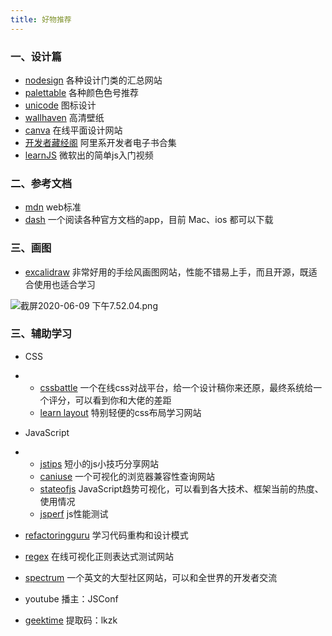 ```yaml
---
title: 好物推荐
---
```


### 一、设计篇

- [nodesign](https://nodesign.dev)    各种设计门类的汇总网站
- [palettable](https://www.palettable.io/65CD90)    各种颜色色号推荐
- [unicode](https://home.unicode.org)    图标设计
- [wallhaven](https://wallhaven.cc)    高清壁纸
- [canva](https://www.canva.cn/)    在线平面设计网站
- [开发者藏经阁](https://developer.aliyun.com/topic/ebook?utm_content=g_1000113698&from=timeline)  阿里系开发者电子书合集
- [learnJS](https://www.youtube.com/playlist?list=PLlrxD0HtieHhW0NCG7M536uHGOtJ95Ut2)    微软出的简单js入门视频



### 二、参考文档

- [mdn](https://developer.mozilla.org/zh-CN/)    web标准
- [dash](https://kapeli.com/dash)    一个阅读各种官方文档的app，目前 Mac、ios 都可以下载





### 三、画图

- [excalidraw](https://excalidraw.com/)    非常好用的手绘风画图网站，性能不错易上手，而且开源，既适合使用也适合学习

![截屏2020-06-09 下午7.52.04.png](https://cdn.nlark.com/yuque/0/2020/png/552606/1591703527770-59b8d59a-1ed9-443f-9ec8-baaeecd614e0.png)



### 三、辅助学习

- CSS

- - [cssbattle](https://cssbattle.dev)    一个在线css对战平台，给一个设计稿你来还原，最终系统给一个评分，可以看到你和大佬的差距
  - [learn layout](http://zh.learnlayout.com/toc.html)  特别轻便的css布局学习网站

- JavaScript

- - [jstips](https://www.jstips.co)    短小的js小技巧分享网站
  - [caniuse](https://caniuse.com/)   一个可视化的浏览器兼容性查询网站
  - [stateofjs](https://2019.stateofjs.com/)  JavaScript趋势可视化，可以看到各大技术、框架当前的热度、使用情况
  - [jsperf](https://jsperf.com)    js性能测试

- [refactoringguru](https://refactoringguru.cn)    学习代码重构和设计模式
- [regex](https://regexr.com/)      在线可视化正则表达式测试网站
- [spectrum](https://spectrum.chat/explore)    一个英文的大型社区网站，可以和全世界的开发者交流
- youtube    播主：JSConf
- [geektime](https://pan.baidu.com/s/1tHZ6oyTMauslJ4b9UwXRWQ)  提取码：lkzk